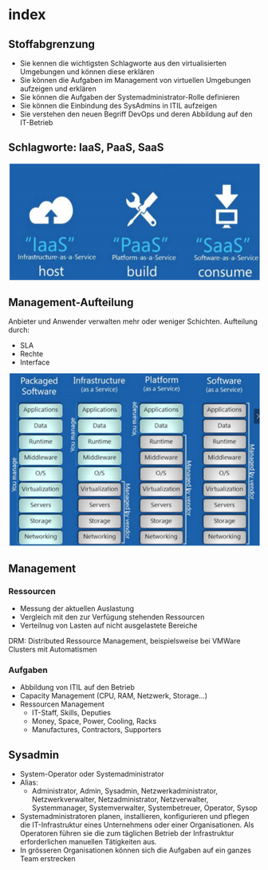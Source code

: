 # index

## Stoffabgrenzung

* Sie kennen die wichtigsten Schlagworte aus den virtualisierten Umgebungen und können diese erklären
* Sie können die Aufgaben im Management von virtuellen Umgebungen aufzeigen und erklären
* Sie können die Aufgaben der Systemadministrator-Rolle definieren
* Sie können die Einbindung des SysAdmins in ITIL aufzeigen
* Sie verstehen den neuen Begriff DevOps und deren Abbildung auf den IT-Betrieb

## Schlagworte: IaaS, PaaS, SaaS

![1547920600189](../../.gitbook/assets/1547920600189.png)

## Management-Aufteilung

Anbieter und Anwender verwalten mehr oder weniger Schichten. Aufteilung durch:

* SLA
* Rechte
* Interface

![1547920558765](../../.gitbook/assets/1547920558765.png)

## Management

### Ressourcen

* Messung der aktuellen Auslastung
* Vergleich mit den zur Verfügung stehenden Ressourcen
* Verteilnug von Lasten auf nicht ausgelastete Bereiche

DRM: Distributed Ressource Management, beispielsweise bei VMWare Clusters mit Automatismen

### Aufgaben

* Abbildung von ITIL auf den Betrieb
* Capacity Management \(CPU, RAM, Netzwerk, Storage...\)
* Ressourcen Management
  * IT-Staff, Skills, Deputies
  * Money, Space, Power, Cooling, Racks
  * Manufactures, Contractors, Supporters

## Sysadmin

* System-Operator oder Systemadministrator
* Alias:
  * Administrator, Admin, Sysadmin, Netzwerkadministrator, Netzwerkverwalter, Netzadministrator, Netzverwalter, Systemmanager, Systemverwalter, Systembetreuer, Operator, Sysop
* Systemadministratoren planen, installieren, konfigurieren und pflegen die IT-Infrastruktur eines Unternehmens oder einer Organisationen. Als Operatoren führen sie die zum täglichen Betrieb der Infrastruktur erforderlichen manuellen Tätigkeiten aus.
* In grösseren Organisationen können sich die Aufgaben auf ein ganzes Team erstrecken

